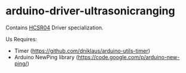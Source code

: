 arduino-driver-ultrasonicranging
================================
Contains [HCSR04](http://www.dx.com/p/hc-sr04-ultrasonic-sensor-distance-measuring-module-133696#.U-DrG2PIzBw) Driver specialization.

Us
Requires:
* Timer (https://github.com/dniklaus/arduino-utils-timer)
* Arduino NewPing library (https://code.google.com/p/arduino-new-ping/)


